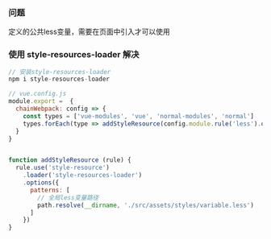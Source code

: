 
### 问题 ###
定义的公共less变量，需要在页面中引入才可以使用

### 使用 style-resources-loader 解决 ###

```javascript
// 安装style-resources-loader
npm i style-resources-loader
```

```javascript
// vue.config.js
module.export =  {
  chainWebpack: config => {
    const types = ['vue-modules', 'vue', 'normal-modules', 'normal']
    types.forEach(type => addStyleResource(config.module.rule('less').oneOf(type)))
  }
}


function addStyleResource (rule) {
  rule.use('style-resource')
    .loader('style-resources-loader')
    .options({
      patterns: [
        // 全局less变量路径
        path.resolve(__dirname, './src/assets/styles/variable.less')
      ]
    })
}

```
